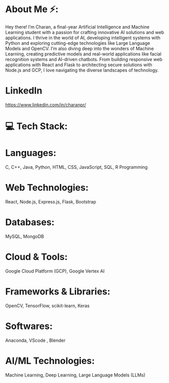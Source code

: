 # About Me ⚡️:
Hey there! I’m Charan, a final-year Artificial Intelligence and Machine Learning student with a passion for crafting innovative AI solutions and web applications. I thrive in the world of AI, developing intelligent systems with Python and exploring cutting-edge technologies like Large Language Models and OpenCV. I’m also diving deep into the wonders of Machine Learning, creating predictive models and real-world applications like facial recognition systems and AI-driven chatbots. From building responsive web applications with React and Flask to architecting secure solutions with Node.js and GCP, I love navigating the diverse landscapes of technology.

# LinkedIn
https://www.linkedin.com/in/charanpr/

# 💻 Tech Stack:

# Languages: 
  C, C++, Java, Python, HTML, CSS, JavaScript, SQL, R Programming
# Web Technologies:
  React, Node.js, Express.js, Flask, Bootstrap
# Databases: 
  MySQL, MongoDB
# Cloud & Tools:
  Google Cloud Platform (GCP), Google Vertex AI
# Frameworks & Libraries:
  OpenCV, TensorFlow, scikit-learn, Keras
# Softwares: 
  Anaconda, VScode , Blender
# AI/ML Technologies: 
  Machine Learning, Deep Learning, Large Language Models (LLMs)
